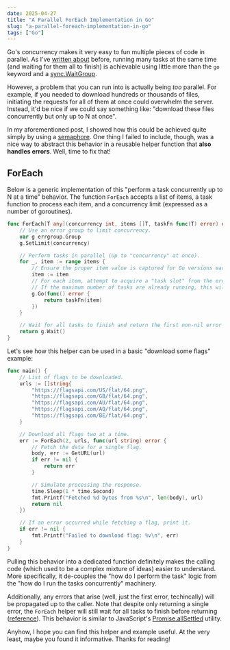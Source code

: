 ```yaml
---
date: 2025-04-27
title: "A Parallel ForEach Implementation in Go"
slug: "a-parallel-foreach-implementation-in-go"
tags: ["Go"]
---
```


Go's concurrency makes it very easy to fun multiple pieces of code in parallel.
As I've [written about](/posts/limiting-concurrency-with-semaphores/) before, running many tasks at the same time (and waiting for them all to finish) is achievable using little more than the `go` keyword and a [sync.WaitGroup](https://pkg.go.dev/sync#WaitGroup).

However, a problem that you can run into is actually being _too_ parallel.
For example, if you needed to download hundreds or thousands of files, initiating the requests for all of them at once could overwhelm the server.
Instead, it'd be nice if we could say something like: "download these files concurrently but only up to N at once".

In my aforementioned post, I showed how this could be achieved quite simply by using a [semaphore](https://pkg.go.dev/golang.org/x/sync/semaphore).
One thing I failed to include, though, was a nice way to abstract this behavior in a reusable helper function that **also handles errors**.
Well, time to fix that!

## ForEach

Below is a generic implementation of this "perform a task concurrently up to N at a time" behavior.
The function `ForEach` accepts a list of items, a task function to process each item, and a concurrency limit (expressed as a number of goroutines).

```go
func ForEach[T any](concurrency int, items []T, taskFn func(T) error) error {
	// Use an error group to limit concurrency.
	var g errgroup.Group
	g.SetLimit(concurrency)

	// Perform tasks in parallel (up to "concurrency" at once).
	for _, item := range items {
		// Ensure the proper item value is captured for Go versions earlier than 1.22.
		item := item
		// For each item, attempt to acquire a "task slot" from the error group.
		// If the maximum number of tasks are already running, this will block.
		g.Go(func() error {
			return taskFn(item)
		})
	}

	// Wait for all tasks to finish and return the first non-nil error (if any).
	return g.Wait()
}
```

Let's see how this helper can be used in a basic "download some flags" example:

```go
func main() {
	// List of flags to be downloaded.
	urls := []string{
		"https://flagsapi.com/US/flat/64.png",
		"https://flagsapi.com/GB/flat/64.png",
		"https://flagsapi.com/AU/flat/64.png",
		"https://flagsapi.com/AQ/flat/64.png",
		"https://flagsapi.com/BE/flat/64.png",
	}

	// Download all flags two at a time.
	err := ForEach(2, urls, func(url string) error {
		// Fetch the data for a single flag.
		body, err := GetURL(url)
		if err != nil {
			return err
		}

		// Simulate processing the response.
		time.Sleep(1 * time.Second)
		fmt.Printf("Fetched %d bytes from %s\n", len(body), url)
		return nil
	})

	// If an error occurred while fetching a flag, print it.
	if err != nil {
		fmt.Printf("Failed to download flag: %v\n", err)
	}
}
```

Pulling this behavior into a dedicated function definitely makes the calling code (which used to be a complex mixture of ideas) easier to understand.
More specifically, it de-couples the "how do I perform the task" logic from the "how do I run the tasks concurrently" machinery.

Additionally, any errors that arise (well, just the first error, techincally) will be propagated up to the caller.
Note that despite only returning a single error, the `ForEach` helper will still wait for all tasks to finish before returning ([reference](https://pkg.go.dev/golang.org/x/sync/errgroup#Group.Wait)).
This behavior is similar to JavaScript's [Promise.allSettled](https://developer.mozilla.org/en-US/docs/Web/JavaScript/Reference/Global_Objects/Promise/allSettled) utility.

Anyhow, I hope you can find this helper and example useful.
At the very least, maybe you found it informative.
Thanks for reading!